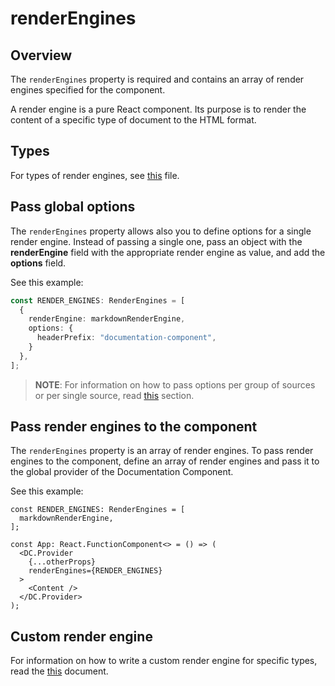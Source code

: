 # renderEngines

## Overview

The `renderEngines` property is required and contains an array of render engines specified for the component.

A render engine is a pure React component. Its purpose is to render the content of a specific type of document to the HTML format.

## Types

For types of render engines, see [this](https://github.com/kyma-incubator/documentation-component/blob/master/packages/documentation-component/src/interfaces/RenderEngine.ts) file.

## Pass global options

The `renderEngines` property allows also you to define options for a single render engine. Instead of passing a single one, pass an object with the **renderEngine** field with the appropriate render engine as value, and add the **options** field. 

See this example:

``` ts
const RENDER_ENGINES: RenderEngines = [
  {
    renderEngine: markdownRenderEngine,
    options: {
      headerPrefix: "documentation-component",
    }
  },
];
```

> **NOTE**: For information on how to pass options per group of sources or per single source, read [this](./sources.md#pass-options) section.

## Pass render engines to the component

The `renderEngines` property is an array of render engines. To pass render engines to the component, define an array of render engines and pass it to the global provider of the Documentation Component. 

See this example:

``` tsx
const RENDER_ENGINES: RenderEngines = [
  markdownRenderEngine,
];

const App: React.FunctionComponent<> = () => (
  <DC.Provider
    {...otherProps}
    renderEngines={RENDER_ENGINES}
  >
    <Content />
  </DC.Provider>
);
```

## Custom render engine

For information on how to write a custom render engine for specific types, read the [this](../guidelines/custom-render-engine.md) document.

